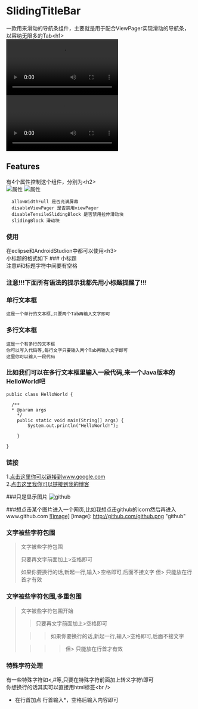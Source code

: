 
SlidingTitleBar
===================================
  一款用来滑动的导航条组件，主要就是用于配合ViewPager实现滑动的导航条，以容纳无限多的Tab\<h1\><br />
 ![属性](https://github.com/heavenxue/SlidingTitleBar/raw/master/docs/device-2016-03-10-154106.mp4 "属性")
 ![](https://github.com/heavenxue/SlidingTitleBar/raw/master/docs/device-2016-03-10-154106.mp4)

Features
-----------------------------------
  有4个属性控制这个组件，分别为\<h2\><br />
  ![属性](https://github.com/heavenxue/SlidingTitleBar/raw/master/docs/attr.png "属性")
  ![属性](https://github.com/heavenxue/SlidingTitleBar/raw/master/docs/截图.png "属性")

      allowWidthFull 是否充满屏幕
      disableViewPager 是否禁用viewPager
      disableTensileSlidingBlock 是否禁用拉伸滑动块
      slidingBlock 滑动块
  
### 使用
  在eclipse和AndroidStudion中都可以使用\<h3\><br />
  小标题的格式如下 ### 小标题<br />
  注意#和标题字符中间要有空格

### 注意!!!下面所有语法的提示我都先用小标题提醒了!!! 

### 单行文本框
    这是一个单行的文本框,只要两个Tab再输入文字即可
        
### 多行文本框  
    这是一个有多行的文本框
    你可以写入代码等,每行文字只要输入两个Tab再输入文字即可
    这里你可以输入一段代码

### 比如我们可以在多行文本框里输入一段代码,来一个Java版本的HelloWorld吧
    public class HelloWorld {

      /**
      * @param args
	    */
	    public static void main(String[] args) {
		    System.out.println("HelloWorld!");

	    }

    }
### 链接
1.[点击这里你可以链接到www.google.com](http://www.google.com)<br />
2.[点击这里我你可以链接到我的博客](http://guoyunsky.iteye.com)<br />

###只是显示图片
![github](https://github.com/heavenxue/SlidingTitleBar/tree/master/docs/attr.png "github")

###想点击某个图片进入一个网页,比如我想点击github的icorn然后再进入www.github.com
[![image]](http://www.github.com/)
[image]: http://github.com/github.png "github"

### 文字被些字符包围
> 文字被些字符包围
>
> 只要再文字前面加上>空格即可
>
> 如果你要换行的话,新起一行,输入>空格即可,后面不接文字
> 但> 只能放在行首才有效

### 文字被些字符包围,多重包围
> 文字被些字符包围开始
>
> > 只要再文字前面加上>空格即可
>
>  > > 如果你要换行的话,新起一行,输入>空格即可,后面不接文字
>
> > > > 但> 只能放在行首才有效

### 特殊字符处理
有一些特殊字符如<,#等,只要在特殊字符前面加上转义字符\即可<br />
你想换行的话其实可以直接用html标签\<br /\>



* 在行首加点
行首输入*，空格后输入内容即可
    
